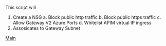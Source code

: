 This script will 

1. Create a NSG 
  a. Block public http traffic
  b. Block public https traffic
  c. Allow Gateway V2 Azure Ports
  d. Whitelist APIM virtual IP ingress
2. Assosicates to Gateway Subnet

[Main](https://github.com/sudheeranguluri/AzureARM)
